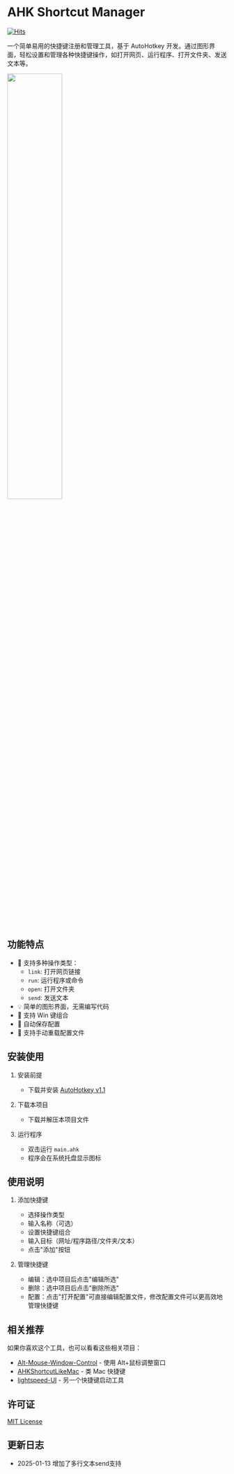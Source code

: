 # AHK Shortcut Manager
[![Hits](https://hits.seeyoufarm.com/api/count/incr/badge.svg?url=https://github.com/cornradio/ahkshortcut&count_bg=%23F26E00&title_bg=%23000000)](https://hits.seeyoufarm.com)

一个简单易用的快捷键注册和管理工具，基于 AutoHotkey 开发。通过图形界面，轻松设置和管理各种快捷键操作，如打开网页、运行程序、打开文件夹、发送文本等。

<img src="https://github.com/user-attachments/assets/f47dfb83-37b0-428a-832b-ba893be90993" width="50%">

## 功能特点

- 🚀 支持多种操作类型：
  - `link`: 打开网页链接
  - `run`: 运行程序或命令
  - `open`: 打开文件夹
  - `send`: 发送文本
- 💡 简单的图形界面，无需编写代码
- 🔧 支持 Win 键组合
- 💾 自动保存配置
- 🔄 支持手动重载配置文件

## 安装使用

1. 安装前提
   - 下载并安装 [AutoHotkey v1.1](https://www.autohotkey.com/)

2. 下载本项目
   - 下载并解压本项目文件

3. 运行程序
   - 双击运行 `main.ahk`
   - 程序会在系统托盘显示图标

## 使用说明

1. 添加快捷键
   - 选择操作类型
   - 输入名称（可选）
   - 设置快捷键组合
   - 输入目标（网址/程序路径/文件夹/文本）
   - 点击"添加"按钮

2. 管理快捷键
   - 编辑：选中项目后点击"编辑所选"
   - 删除：选中项目后点击"删除所选"
   - 配置：点击"打开配置"可直接编辑配置文件，修改配置文件可以更高效地管理快捷键

## 相关推荐

如果你喜欢这个工具，也可以看看这些相关项目：

- [Alt-Mouse-Window-Control](https://github.com/hzhbest/Alt-Mouse-Window-Control) - 使用 Alt+鼠标调整窗口
- [AHKShortcutLikeMac](https://github.com/m2nlight/AHKShortcutLikeMac) - 类 Mac 快捷键
- [lightspeed-UI](https://github.com/cornradio/lightspeed-UI) - 另一个快捷键启动工具

## 许可证

[MIT License](LICENSE)

## 更新日志
- 2025-01-13 增加了多行文本send支持
